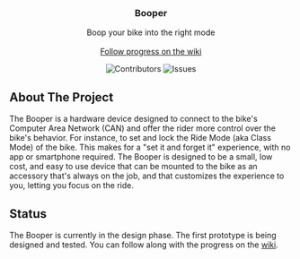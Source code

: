 <br/>
<p align="center">
  <h3 align="center">Booper</h3>

  <p align="center">
    Boop your bike into the right mode
    <br/>
    <br/>
    <a href="https://github.com/blopker/booper/wiki">Follow progress on the wiki</a>
  </p>
</p>

<p align="center">
<img src="https://img.shields.io/github/contributors/blopker/booper?color=dark-green" alt="Contributors"> 
<img src="https://img.shields.io/github/issues/blopker/booper" alt="Issues">
</p>

## About The Project

The Booper is a hardware device designed to connect to the bike's Computer Area Network (CAN) and offer the rider more control over the bike's behavior.  For instance, to set and lock the Ride Mode (aka Class Mode) of the bike. This makes for a "set it and forget it" experience, with no app or smartphone required.  The Booper is designed to be a small, low cost, and easy to use device that can be mounted to the bike as an accessory that's always on the job, and that customizes the experience to you, letting you focus on the ride.

## Status

The Booper is currently in the design phase. The first prototype is being designed and tested. You can follow along with the progress on the [wiki](https://github.com/blopker/booper/wiki).
